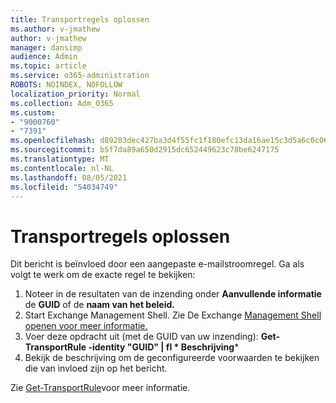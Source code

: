 ```yaml
---
title: Transportregels oplossen
ms.author: v-jmathew
author: v-jmathew
manager: dansimp
audience: Admin
ms.topic: article
ms.service: o365-administration
ROBOTS: NOINDEX, NOFOLLOW
localization_priority: Normal
ms.collection: Adm_O365
ms.custom:
- "9000760"
- "7391"
ms.openlocfilehash: d89283dec427ba3d4f55fc1f180efc13da16ae15c3d5a6c0c06a696faa6df7f8
ms.sourcegitcommit: b5f7da89a650d2915dc652449623c78be6247175
ms.translationtype: MT
ms.contentlocale: nl-NL
ms.lasthandoff: 08/05/2021
ms.locfileid: "54034749"
---
```

# <a name="fix-transport-rules"></a>Transportregels oplossen

Dit bericht is beïnvloed door een aangepaste e-mailstroomregel. Ga als volgt te werk om de exacte regel te bekijken:

1. Noteer in de resultaten van de inzending onder **Aanvullende informatie** de **GUID** of de **naam van het beleid.**
2. Start Exchange Management Shell. Zie De Exchange [Management Shell openen voor meer informatie.](https://go.microsoft.com/fwlink/?linkid=2101432)
3. Voer deze opdracht uit (met de GUID van uw inzending):  **Get-TransportRule -identity "GUID" | fl * Beschrijving***
4. Bekijk de beschrijving om de geconfigureerde voorwaarden te bekijken die van invloed zijn op het bericht.

Zie [Get-TransportRule](https://go.microsoft.com/fwlink/?linkid=2101523)voor meer informatie.
